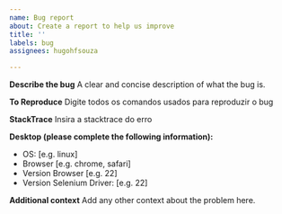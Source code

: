 ```yaml
---
name: Bug report
about: Create a report to help us improve
title: ''
labels: bug
assignees: hugohfsouza

---
```


**Describe the bug**
A clear and concise description of what the bug is.

**To Reproduce**
Digite todos os comandos usados para reproduzir o bug



**StackTrace**
Insira a stacktrace do erro 

**Desktop (please complete the following information):**
 - OS: [e.g. linux]
 - Browser [e.g. chrome, safari]
 - Version Browser [e.g. 22]
 - Version Selenium Driver: [e.g. 22]

**Additional context**
Add any other context about the problem here.
